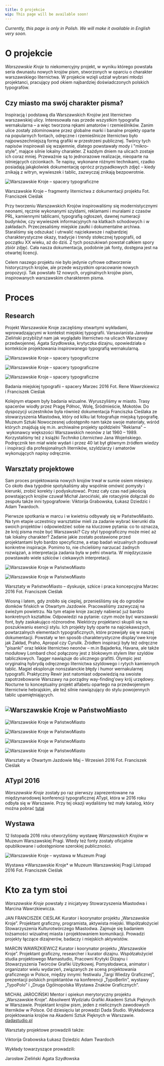 ```yaml
---
title: O projekcie
wip: This page will be available soon!
---
```


*Currently, this page is only in Polish.  We will make it available in English very soon.*

# O projekcie

*Warszawskie Kroje* to niekomercyjny projekt, w wyniku którego powstała seria dwunastu nowych krojów pism, stworzonych w oparciu o charakter warszawskiego liternictwa. W projekcie wzięli udział wybrani młodzi projektanci, pracujący pod okiem najbardziej doświadczonych polskich typografów.

## Czy miasto ma swój charakter pisma?

Inspiracją i podstawą dla Warszawskich Krojów jest liternictwo warszawskiej ulicy. Interesowała nas przede wszystkim typografia wernakularna – a więc tworzona rękami amatorów i rzemieślników.  Zanim ulice zostały zdominowane przez globalne marki i banalne projekty oparte na popularnych fontach, odręczne i rzemieślnicze liternictwo było najpowszechniejszą formą grafiki w przestrzeni publicznej. Twórcy tych napisów inspirowali się wzajemnie, dlatego powstawały mody i "mikro-style", mające silnie lokalny charakter. Z każdym dniem na ulicach zostaje ich coraz mniej. Przeważnie są to jednorazowe realizacje, nieoparte na istniejących czcionkach. Te napisy, wykonane różnymi technikami, rzadko posiadają jakąkolwiek dokumentację oprócz przypadkowych zdjęć – kiedy znikają z witryn, wywieszek i tablic, zazwyczaj znikają bezpowrotnie.

![Warszawskie Kroje – spacery typograficzne](/static/images/wk-about/warszawskie-kroje-00.jpg)

<p class="caption">
Warszawskie Kroje – fragmenty liternictwa z dokumentacji projektu
Fot. Franciszek Cieślak

Przy tworzeniu Warszawskich Krojów inspirowaliśmy się modernistycznymi neonami, ręcznie wykonanymi szyldami, reklamami i muralami z czasów PRL, kamiennymi tablicami, typografią ogłoszeń, dawnej numeracji budynków, czy wywieszek informacyjnych na klatkach schodowych i w zakładach. Przeczesaliśmy miejskie zaułki i dokumentalne archiwa. Staraliśmy się odszukać i utrwalić najciekawsze i najbardziej charakterystyczne okazy, tradycje i trendy stołecznej typografii, od początku XX wieku, aż do dziś.  Z tych poszukiwań powstał całkiem spory zbiór zdjęć. Cała nasza dokumentacja, podobnie jak fonty, dostępna jest na otwartej licencji.

Celem naszego projektu nie było jedynie cyfrowe odtworzenie historycznych krojów, ale przede wszystkim opracowanie nowych propozycji. Tak powstało 12 nowych, oryginalnych krojów pism, inspirowanych warszawskim charakterem pisma.

# Proces

## Research

Projekt Warszawskie Kroje zaczęliśmy otwartymi wykładami, wprowadzającymi w kontekst miejskiej typografii. Varsavianista Jarosław Zieliński przybliżył nam jak wyglądało liternictwo na ulicach Warszawy przedwojennej. Agata Szydłowska, krytyczka dizajnu, opowiedziała o kontekście projektowania inspirowanego typografią wernakularną.

![Warszawskie Kroje – spacery typograficzne](/static/images/wk-about/warszawskie-kroje-01.jpg)

![Warszawskie Kroje – spacery typograficzne](/static/images/wk-about/warszawskie-kroje-20.jpg)

![Warszawskie Kroje – spacery typograficzne](/static/images/wk-about/warszawskie-kroje-23.jpg)

<p class="caption">
Badania miejskiej typografii – spacery
Marzec 2016
Fot. Rene Wawrzkiewicz i Franciszek Cieślak

Kolejnym etapem były badania wizualne. Wyruszyliśmy w miasto. Trasy spacerów wiodły przez Pragę Północ, Wolę, Śródmieście, Mokotów. Do dyspozycji uczestników była również dokumentacja Franciszka Cieślaka ze stowarzyszenia Miastodwa, który od kilku lat fotografuje miejską typografię. Muzeum Sztuki Nowoczesnej udostępniło nam także swoje materiały, wśród których znajdują się m.in. archiwalne projekty spółdzielni "Reklama" – wykonawcy większości Warszawskich neonów z lat 1960 – 1989. Korzystaliśmy też z książki *Technika Liternictwa* Jana Wojeńskiego. Podręcznik ten miał wiele wydań i przez 40 lat był głównym źródłem wiedzy i inspiracji dla profesjonalnych literników, szyldziarzy i amatorów wykonujących napisy odręcznie.

## Warsztaty projektowe

Sam proces projektowania nowych krojów trwał w sumie osiem miesięcy. Co około dwa tygodnie spotykaliśmy aby wspólnie omówić pomysły i kierunki, zrobić korekty i podyskutować. Przez cały czas nad jakością powstających krojów czuwał Michał Jarociński, ale rotacyjnie dołączali do zespołu także inni typografowie: Viktorija Grabowska, Łukasz Dziedzic i Adam Twardoch.

Pierwsze spotkania w marcu i w kwietniu odbywały się w PaństwoMiasto. Na tym etapie uczestnicy warsztatów mieli za zadanie wybrać kierunki dla swoich projektów i odpowiedzieć sobie na kluczowe  pytania: co to oznacza, że krój pisma może być Warszawski? Czy styl typograficzny może mieć aż tak lokalny charakter? Zadanie jakie zostało postawione przed projektantami było bardzo specyficzne, a etap badań wizualnych podsuwał konkretne inspiracje. Pomimo to, nie chcieliśmy narzucać żadnych rozwiązań, a interpretacja zadania była w pełni otwarta. W międzyczasie powstawało wiele szkiców i ciekawych interpretacji.

![Warszawskie Kroje w PaństwoMiasto](/static/images/wk-about/warszawskie-kroje-02.jpg)

![Warszawskie Kroje w PaństwoMiasto](/static/images/wk-about/warszawskie-kroje-03.jpg)

<p class="caption">
Warsztaty w PaństwoMiasto – dyskusje, szkice i praca koncepcyjna
Marzec 2016
Fot. Franciszek Cieślak

Wiosną i latem, gdy zrobiło się cieplej, przenieśliśmy się do ogrodów domków fińskich w Otwartym Jazdowie. Pracowaliśmy zazwyczaj na świeżym powietrzu. Na tym etapie kroje zaczęły nabierać już bardzo konkretnych kształtów. Odpowiedzi na pytanie: czym może być warszawski font, były zaskakująco różnorodne. Niektórzy projektanci skupili się na poszukiwaniu esencji stylu. Ich projekty były oparte na najciekawszych, powtarzalnych elementach typograficznych, które przewijały się w naszej dokumentacji. Powstały w ten sposób charakterystyczne display'owe kroje jak Zakład, Praho, Apropal czy Cyrulik. Źródłem inspiracji były też odręczne "pisanki" oraz lekkie liternictwo neonów – m.in Bajaderka, Havana, ale także modułowy Lombard choć połączony jest z blokowym stylem liter szyldów tabliczkowych. Tagger nawiązuje do ulicznego grafitti. Olympic jest oryginalną hybrydą odręcznego liternictwa szyldowego i rytych kamiennych tablic. Magiel eksploruje nonszalanckie błędy i humor wernakularnej typografii. Praktyczny Rewir jest natomiast odpowiedzią na swoiste zapotrzebowanie Warszawy na porządny way-finding'owy krój urzędowy. Nocturne to konceptualny projekt alfabetu opartego na przedwojennym liternictwie hebrajskim, ale też silnie nawiązujący do stylu powojennych tablic upamiętniających.

## ![Warszawskie Kroje w PaństwoMiasto](/static/images/wk-about/warszawskie-kroje-06.jpg)

![Warszawskie Kroje w PaństwoMiasto](/static/images/wk-about/warszawskie-kroje-10.jpg)

![Warszawskie Kroje w PaństwoMiasto](/static/images/wk-about/warszawskie-kroje-11.jpg)

![Warszawskie Kroje w PaństwoMiasto](/static/images/wk-about/warszawskie-kroje-14.jpg)

![Warszawskie Kroje w PaństwoMiasto](/static/images/wk-about/warszawskie-kroje-15.jpg)

<p class="caption">
Warsztaty w Otwartym Jazdowie
Maj – Wrzesień 2016
Fot. Franciszek Cieślak

## ATypI 2016

*Warszawskie Kroje* zostały po raz pierwszy zaprezentowane na międzynarodowej konferencji typograficznej ATypI, która w 2016 roku odbyła się w Warszawie. Przy tej okazji wydaliśmy też mały katalog, który można pobrać [tutaj](https://issuu.com/miastodwa/docs/wkroje-broszura-en)

## Wystawa

12 listopada 2016 roku otworzyliśmy wystawę *Warszawskich Krojów* w Muzeum Warszawskiej Pragi. Wtedy też fonty zostały oficjalnie opublikowane i udostępnione szerokiej publiczności.

![Warszawskie Kroje – wystawa w Muzeum Pragi](/static/images/wk-about/warszawskie-kroje-19.jpg)

<p class="caption">
Wystawa *Warszawskie Kroje* w Muzeum Warszawskiej Pragi
Listopad 2016
Fot. Franciszek Cieślak

# Kto za tym stoi

*Warszawskie Kroje* powstały z inicjatywy Stowarzyszenia Miastodwa i Marcina Wawrzkiewicza.

JAN FRANCISZEK CIEŚLAK
Kurator i koorynator projektu „Warszawskie Kroje”. Projektant graficzny, programista, aktywista miejski. Współzałożyciel Stowarzyszenia Kulturotwórczego Miastodwa. Zajmuje się badaniem tożsamości wizualnej miasta i projektowaniem komunikacji. Prowadzi projekty łączące dizajnerów, badaczy i miejskich aktywistów.

MARCIN WAWRZKIEWICZ
Kurator i koorynator projektu „Warszawskie Kroje”. Projektant graficzny, researcher i kurator dizajnu. Współzałożyciel studia projektowego Mamastudio, Pracowni Krytyki Dizajnu i Stowarzyszenia Twórców Grafiki Użytkowej. Pomysłodawca, animator i organizator wielu wydarzeń, związanych ze sceną projektowania graficznego w Polsce, między innymi: festiwalu „Targi Wiedzy Graficznej”, prezentacji polskich projektantów na konferencji „TypoBerlin”, wystawy „TypoPolo” i „Druga Ogólnopolska Wystawa Znaków Graficznych”.

MICHAŁ JAROCIŃSKI
Mentor i opiekun merytoryczny projektu „Warszawskie Kroje”. Absolwent Wydziału Grafiki Akademi Sztuk Pięknych w Warszawie. Projektant krojów pism, jeden z nielicznych zawodowych literników w Polsce. Od dziesięciu lat prowadzi Dada Studio. Wykładowca projektowania krojów na Akademi Sztuk Pięknych w Warszawie.
[dadastudio.pl](http://dadastudio.pl)

Warsztaty projektowe prowadzili także:

Viktorija Grabowska
Łukasz Dziedzic
Adam Twardoch

Wykłady towarzyszące prowadzili:

Jarosław Zieliński
Agata Szydłowska

